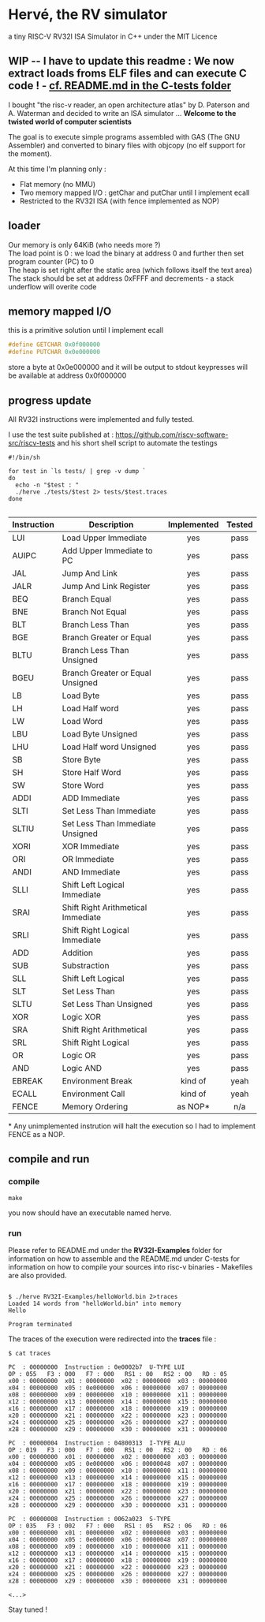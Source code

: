 


# Hervé, the RV simulator
a tiny RISC-V RV32I ISA Simulator in C++ under the MIT Licence

## WIP -- I have to update this readme : We now extract loads froms ELF files and can execute C code ! - [cf. README.md in the C-tests folder](C-tests/README.md)

I bought "the risc-v reader, an open architecture atlas" by D. Paterson and A. Waterman and decided to write an ISA simulator ... **Welcome to the twisted world of computer scientists**

The goal is to execute simple programs assembled with GAS (The GNU Assembler) and converted to binary files with objcopy (no elf support for the moment).

At this time I'm planning only :
- Flat memory (no MMU)
- Two memory mapped I/O : getChar and putChar until I implement ecall
- Restricted to the RV32I ISA (with fence implemented as NOP)

## loader

Our memory is only 64KiB  (who needs more ?)  
The load point is 0 : we load the binary at address 0 and further then set program counter (PC) to 0  
The heap is set right after the static area (which follows itself the text area)  
The stack should be set at address 0xFFFF and decrements - a stack underflow will overite code  

## memory mapped I/O

this is a primitive solution until I implement ecall

```C
#define GETCHAR 0x0f000000
#define PUTCHAR 0x0e000000
```
store a byte at 0x0e000000 and it will be output to stdout
keypresses will be available at address 0x0f000000

## progress update

All RV32I instructions were implemented and fully tested.

I use the test suite published at : https://github.com/riscv-software-src/riscv-tests and his short shell script to automate the testings

```shell
#!/bin/sh

for test in `ls tests/ | grep -v dump `
do
  echo -n "$test : "
  ./herve ./tests/$test 2> tests/$test.traces
done


```
| Instruction | Description                         | Implemented | Tested |
|-------------|-------------------------------------|:-----------:|:------:|
| LUI         | Load Upper Immediate                | yes         | pass   |
| AUIPC       | Add Upper Immediate to PC           | yes         | pass   |
| JAL         | Jump And Link                       | yes         | pass   |
| JALR        | Jump And Link Register              | yes         | pass   |
| BEQ         | Branch Equal                        | yes         | pass   |
| BNE         | Branch Not Equal                    | yes         | pass   |
| BLT         | Branch Less Than                    | yes         | pass   |
| BGE         | Branch Greater or Equal             | yes         | pass   |
| BLTU        | Branch Less Than Unsigned           | yes         | pass   |
| BGEU        | Branch Greater or Equal Unsigned    | yes         | pass   |
| LB          | Load Byte                           | yes         | pass   |
| LH          | Load Half word                      | yes         | pass   |
| LW          | Load Word                           | yes         | pass   |
| LBU         | Load Byte Unsigned                  | yes         | pass   |
| LHU         | Load Half word Unsigned             | yes         | pass   |
| SB          | Store Byte                          | yes         | pass   |
| SH          | Store Half Word                     | yes         | pass   |
| SW          | Store Word                          | yes         | pass   |
| ADDI        | ADD Immediate                       | yes         | pass   |
| SLTI        | Set Less Than Immediate             | yes         | pass   |
| SLTIU       | Set Less Than Immediate Unsigned    | yes         | pass   |
| XORI        | XOR Immediate                       | yes         | pass   |
| ORI         | OR Immediate                        | yes         | pass   |
| ANDI        | AND Immediate                       | yes         | pass   |
| SLLI        | Shift Left Logical Immediate        | yes         | pass   |
| SRAI        | Shift Right Arithmetical Immediate  | yes         | pass   |
| SRLI        | Shift Right Logical Immediate       | yes         | pass   |
| ADD         | Addition                            | yes         | pass   |
| SUB         | Substraction                        | yes         | pass   |
| SLL         | Shift Left Logical                  | yes         | pass   |
| SLT         | Set Less Than                       | yes         | pass   |
| SLTU        | Set Less Than Unsigned              | yes         | pass   |
| XOR         | Logic XOR                           | yes         | pass   |
| SRA         | Shift Right Arithmetical            | yes         | pass   |
| SRL         | Shift Right Logical                 | yes         | pass   |
| OR          | Logic OR                            | yes         | pass   |
| AND         | Logic AND                           | yes         | pass   |
| EBREAK      | Environment Break                   | kind of     | yeah   |
| ECALL       | Environment Call                    | kind of     | yeah   |
| FENCE       | Memory Ordering                     | as NOP*     | n/a    |

\* Any unimplemented instrution will halt the execution so I had to implement FENCE as a NOP.  


## compile and run

### compile

```shell
make
```

you now should have an executable named herve.

### run

Please refer to README.md under the **RV32I-Examples** folder for information on how to assemble and the README.md under C-tests for information on how to compile your sources into risc-v binaries - Makefiles are also provided.


```shell

$ ./herve RV32I-Examples/helloWorld.bin 2>traces
Loaded 14 words from "helloWorld.bin" into memory
Hello

Program terminated
```

The traces of the execution were redirected into the **traces** file :

```
$ cat traces

PC  : 00000000	Instruction : 0e0002b7	U-TYPE LUI
OP : 055   F3 : 000   F7 : 000   RS1 : 00   RS2 : 00   RD : 05
x00 : 00000000	x01 : 00000000	x02 : 00000000	x03 : 00000000
x04 : 00000000	x05 : 0e000000	x06 : 00000000	x07 : 00000000
x08 : 00000000	x09 : 00000000	x10 : 00000000	x11 : 00000000
x12 : 00000000	x13 : 00000000	x14 : 00000000	x15 : 00000000
x16 : 00000000	x17 : 00000000	x18 : 00000000	x19 : 00000000
x20 : 00000000	x21 : 00000000	x22 : 00000000	x23 : 00000000
x24 : 00000000	x25 : 00000000	x26 : 00000000	x27 : 00000000
x28 : 00000000	x29 : 00000000	x30 : 00000000	x31 : 00000000

PC  : 00000004	Instruction : 04800313	I-TYPE ALU
OP : 019   F3 : 000   F7 : 000   RS1 : 00   RS2 : 00   RD : 06
x00 : 00000000	x01 : 00000000	x02 : 00000000	x03 : 00000000
x04 : 00000000	x05 : 0e000000	x06 : 00000048	x07 : 00000000
x08 : 00000000	x09 : 00000000	x10 : 00000000	x11 : 00000000
x12 : 00000000	x13 : 00000000	x14 : 00000000	x15 : 00000000
x16 : 00000000	x17 : 00000000	x18 : 00000000	x19 : 00000000
x20 : 00000000	x21 : 00000000	x22 : 00000000	x23 : 00000000
x24 : 00000000	x25 : 00000000	x26 : 00000000	x27 : 00000000
x28 : 00000000	x29 : 00000000	x30 : 00000000	x31 : 00000000

PC  : 00000008	Instruction : 0062a023	S-TYPE
OP : 035   F3 : 002   F7 : 000   RS1 : 05   RS2 : 06   RD : 06
x00 : 00000000	x01 : 00000000	x02 : 00000000	x03 : 00000000
x04 : 00000000	x05 : 0e000000	x06 : 00000048	x07 : 00000000
x08 : 00000000	x09 : 00000000	x10 : 00000000	x11 : 00000000
x12 : 00000000	x13 : 00000000	x14 : 00000000	x15 : 00000000
x16 : 00000000	x17 : 00000000	x18 : 00000000	x19 : 00000000
x20 : 00000000	x21 : 00000000	x22 : 00000000	x23 : 00000000
x24 : 00000000	x25 : 00000000	x26 : 00000000	x27 : 00000000
x28 : 00000000	x29 : 00000000	x30 : 00000000	x31 : 00000000

<...>
```


Stay tuned !
